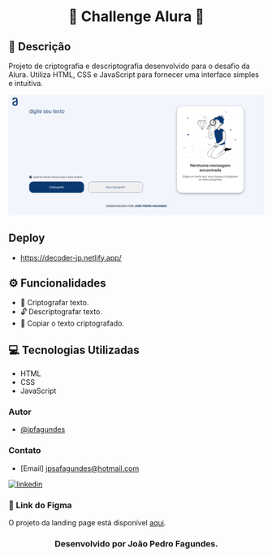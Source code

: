 <h1 align="center">  🌟 Challenge Alura 🌟 </h1>

## 📝 Descrição

Projeto de criptografia e descriptografia desenvolvido para o desafio da Alura. Utiliza HTML, CSS e JavaScript para fornecer uma interface simples e intuitiva.

<img alt='Captura de tela do Projeto "Decodificador de Texto".' src="assets/screenshot.png">

## Deploy 

- <a>https://decoder-jp.netlify.app/ <a/>

## ⚙️ Funcionalidades

- 🔐 Criptografar texto.
- 🔓 Descriptografar texto.
- 🔄 Copiar o texto criptografado.

## 💻 Tecnologias Utilizadas

- HTML
- CSS
- JavaScript

### Autor

- [@jpfagundes](https://www.github.com/jpfagundes)

### Contato

- [Email] jpsafagundes@hotmail.com

[![linkedin](https://img.shields.io/badge/linkedin-0A66C2?style=for-the-badge&logo=linkedin&logoColor=white)](https://www.linkedin.com/in/jpfagundes/)

### 🔗 Link do Figma

O projeto da landing page está disponível <a href="https://www.figma.com/design/tvFEYhVfZTjdJ5P24RGV21/Alura-Challenge---Desafio-1---L%C3%B3gica?node-id=0-1" target="blank">aqui</a>.

<h3 align="center">  Desenvolvido por João Pedro Fagundes. </h3>

